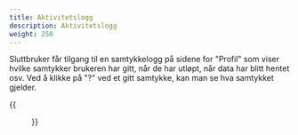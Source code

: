 ```yaml
---
title: Aktivitetslogg
description: Aktivitetslogg 
weight: 250
---
```



Sluttbruker får tilgang til en samtykkelogg på sidene for "Profil" som viser hvilke samtykker brukeren har gitt, når
de har utløpt, når data har blitt hentet osv. Ved å klikke på "?" ved et gitt samtykke, kan man se hva samtykket gjelder.  


{{<figure src="samtykkelogg.png" title="Samtykkelogg">}}

